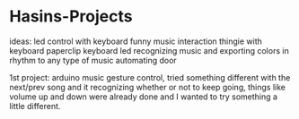 # Hasins-Projects
ideas:
led control with keyboard
funny music interaction thingie with keyboard
paperclip keyboard
led recognizing music and exporting colors in rhythm to any type of music
automating door 

1st project: arduino music gesture control, tried something different with the next/prev song and it recognizing whether or not to keep going, things like volume up and down were already done and I wanted to try something a little different.

